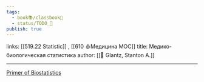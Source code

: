 ```yaml
---
tags:
  - book📚/classbook📖
  - status/TODO_🌱
publish: true
---
```

links: [[519.22 Statistic]] , [[610 🩸Медицина МОС]]
title: Медико-биологическая статистика
author: [[👤 Glantz, Stanton A.]]


---

[Primer of Biostatistics](https://www.goodreads.com/book/show/1226101.Primer_of_Biostatistics)